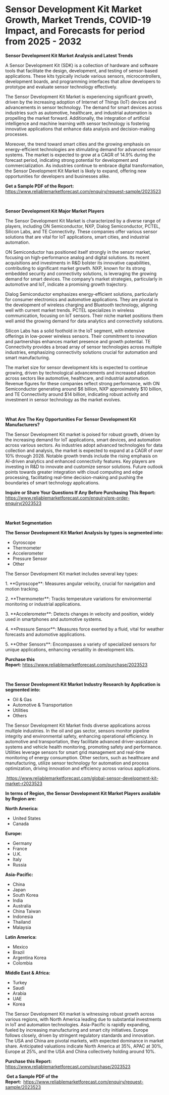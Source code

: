 <p><h1>Sensor Development Kit Market Growth, Market Trends, COVID-19 Impact, and Forecasts for period from 2025 - 2032</h1></p><p><strong>Sensor Development Kit Market Analysis and Latest Trends</strong></p>
<p><p>A Sensor Development Kit (SDK) is a collection of hardware and software tools that facilitate the design, development, and testing of sensor-based applications. These kits typically include various sensors, microcontrollers, development boards, and programming interfaces that allow developers to prototype and evaluate sensor technology effectively. </p><p>The Sensor Development Kit Market is experiencing significant growth, driven by the increasing adoption of Internet of Things (IoT) devices and advancements in sensor technology. The demand for smart devices across industries such as automotive, healthcare, and industrial automation is propelling the market forward. Additionally, the integration of artificial intelligence and machine learning with sensor technology is fostering innovative applications that enhance data analysis and decision-making processes.</p><p>Moreover, the trend toward smart cities and the growing emphasis on energy-efficient technologies are stimulating demand for advanced sensor systems. The market is expected to grow at a CAGR of 14.9% during the forecast period, indicating strong potential for development and commercialization. As industries continue to embrace digital transformation, the Sensor Development Kit Market is likely to expand, offering new opportunities for developers and businesses alike.</p></p>
<p><strong>Get a Sample PDF of the Report:&nbsp;</strong> <a href="https://www.reliablemarketforecast.com/enquiry/request-sample/2023523?utm_campaign=2943&utm_medium=2&utm_source=Github&utm_content=ia&utm_term=15042025&utm_id=sensor-development-kit">https://www.reliablemarketforecast.com/enquiry/request-sample/2023523</a></p>
<p>&nbsp;</p>
<p><strong>Sensor Development Kit Major Market Players</strong></p>
<p><p>The Sensor Development Kit Market is characterized by a diverse range of players, including ON Semiconductor, NXP, Dialog Semiconductor, PCTEL, Silicon Labs, and TE Connectivity. These companies offer various sensor solutions that are vital for IoT applications, smart cities, and industrial automation.</p><p>ON Semiconductor has positioned itself strongly in the sensor market, focusing on high-performance analog and digital solutions. Its recent acquisitions and investments in R&D bolster its innovative capabilities, contributing to significant market growth. NXP, known for its strong embedded security and connectivity solutions, is leveraging the growing demand for smart devices. The company’s market strategies, particularly in automotive and IoT, indicate a promising growth trajectory.</p><p>Dialog Semiconductor emphasizes energy-efficient solutions, particularly for consumer electronics and automotive applications. They are pivotal in the development of wireless charging and Bluetooth technology, aligning well with current market trends. PCTEL specializes in wireless communication, focusing on IoT sensors. Their niche market positions them well amid the growing demand for data analytics and connectivity solutions.</p><p>Silicon Labs has a solid foothold in the IoT segment, with extensive offerings in low-power wireless sensors. Their commitment to innovation and partnerships enhances market presence and growth potential. TE Connectivity provides a broad array of sensor technologies across multiple industries, emphasizing connectivity solutions crucial for automation and smart manufacturing.</p><p>The market size for sensor development kits is expected to continue growing, driven by technological advancements and increased adoption across sectors like automotive, healthcare, and industrial automation. Revenue figures for these companies reflect strong performance, with ON Semiconductor generating around $6 billion, NXP approximately $10 billion, and TE Connectivity around $14 billion, indicating robust activity and investment in sensor technology as the market evolves.</p></p>
<p>&nbsp;</p>
<p><strong>What Are The Key Opportunities For Sensor Development Kit Manufacturers?</strong></p>
<p><p>The Sensor Development Kit market is poised for robust growth, driven by the increasing demand for IoT applications, smart devices, and automation across various sectors. As industries adopt advanced technologies for data collection and analysis, the market is expected to expand at a CAGR of over 10% through 2028. Notable growth trends include the rising emphasis on AI-driven analytics and enhanced connectivity features. Key players are investing in R&D to innovate and customize sensor solutions. Future outlook points towards greater integration with cloud computing and edge processing, facilitating real-time decision-making and pushing the boundaries of smart technology applications.</p></p>
<p><strong>Inquire or Share Your Questions If Any Before Purchasing This Report:</strong> <a href="https://www.reliablemarketforecast.com/enquiry/pre-order-enquiry/2023523?utm_campaign=2943&utm_medium=2&utm_source=Github&utm_content=ia&utm_term=15042025&utm_id=sensor-development-kit">https://www.reliablemarketforecast.com/enquiry/pre-order-enquiry/2023523</a></p>
<p>&nbsp;</p>
<p><strong>Market Segmentation</strong></p>
<p><strong>The Sensor Development Kit Market Analysis by types is segmented into:</strong></p>
<p><ul><li>Gyroscope</li><li>Thermometer</li><li>Accelerometer</li><li>Pressure Sensor</li><li>Other</li></ul></p>
<p><p>The Sensor Development Kit market includes several key types: </p><p>1. **Gyroscope**: Measures angular velocity, crucial for navigation and motion tracking. </p><p>2. **Thermometer**: Tracks temperature variations for environmental monitoring or industrial applications. </p><p>3. **Accelerometer**: Detects changes in velocity and position, widely used in smartphones and automotive systems. </p><p>4. **Pressure Sensor**: Measures force exerted by a fluid, vital for weather forecasts and automotive applications. </p><p>5. **Other Sensors**: Encompasses a variety of specialized sensors for unique applications, enhancing versatility in development kits.</p></p>
<p><strong>Purchase this Report:&nbsp;</strong><a href="https://www.reliablemarketforecast.com/purchase/2023523?utm_campaign=2943&utm_medium=2&utm_source=Github&utm_content=ia&utm_term=15042025&utm_id=sensor-development-kit">https://www.reliablemarketforecast.com/purchase/2023523</a></p>
<p>&nbsp;</p>
<p><strong>The Sensor Development Kit Market Industry Research by Application is segmented into:</strong></p>
<p><ul><li>Oil & Gas</li><li>Automotive & Transportation</li><li>Utilities</li><li>Others</li></ul></p>
<p><p>The Sensor Development Kit Market finds diverse applications across multiple industries. In the oil and gas sector, sensors monitor pipeline integrity and environmental safety, enhancing operational efficiency. In automotive and transportation, they facilitate advanced driver-assistance systems and vehicle health monitoring, promoting safety and performance. Utilities leverage sensors for smart grid management and real-time monitoring of energy consumption. Other sectors, such as healthcare and manufacturing, utilize sensor technology for automation and process optimization, driving innovation and efficiency across various applications.</p></p>
<p><a href="https://www.reliablemarketforecast.com/global-sensor-development-kit-market-r2023523?utm_campaign=2943&utm_medium=2&utm_source=Github&utm_content=ia&utm_term=15042025&utm_id=sensor-development-kit">&nbsp;https://www.reliablemarketforecast.com/global-sensor-development-kit-market-r2023523</a></p>
<p><strong>In terms of Region, the Sensor Development Kit Market Players available by Region are:</strong></p>
<p>
    <p> <strong> North America: </strong>
        <ul>
            <li>United States</li>
            <li>Canada</li>
        </ul>
        </p> 
    <p> <strong> Europe: </strong>
        <ul>
            <li>Germany</li>
            <li>France</li>
            <li>U.K.</li>
            <li>Italy</li>
            <li>Russia</li>
        </ul>
        </p> 
    <p> <strong> Asia-Pacific: </strong>
        <ul>
            <li>China</li>
            <li>Japan</li>
            <li>South Korea</li>
            <li>India</li>
            <li>Australia</li>
            <li>China Taiwan</li>
            <li>Indonesia</li>
            <li>Thailand</li>
            <li>Malaysia</li>
        </ul>
        </p> 
    <p> <strong> Latin America: </strong>
        <ul>
            <li>Mexico</li>
            <li>Brazil</li>
            <li>Argentina Korea</li>
            <li>Colombia</li>
        </ul>
        </p> 
    <p> <strong> Middle East & Africa: </strong>
        <ul>
            <li>Turkey</li>
            <li>Saudi</li>
            <li>Arabia</li>
            <li>UAE</li>
            <li>Korea</li>
        </ul>
    </p>
    </p>
<p><p>The Sensor Development Kit market is witnessing robust growth across various regions, with North America leading due to substantial investments in IoT and automation technologies. Asia-Pacific is rapidly expanding, fueled by increasing manufacturing and smart city initiatives. Europe follows closely, driven by stringent regulatory standards and innovation. The USA and China are pivotal markets, with expected dominance in market share. Anticipated valuations indicate North America at 35%, APAC at 30%, Europe at 25%, and the USA and China collectively holding around 10%.</p></p>
<p><strong>Purchase this Report: </strong><a href="https://www.reliablemarketforecast.com/purchase/2023523?utm_campaign=2943&utm_medium=2&utm_source=Github&utm_content=ia&utm_term=15042025&utm_id=sensor-development-kit">https://www.reliablemarketforecast.com/purchase/2023523</a></p>
<p>&nbsp;<strong>Get a Sample PDF of the Report:&nbsp;&nbsp;</strong><a href="https://www.reliablemarketforecast.com/enquiry/request-sample/2023523?utm_campaign=2943&utm_medium=2&utm_source=Github&utm_content=ia&utm_term=15042025&utm_id=sensor-development-kit">https://www.reliablemarketforecast.com/enquiry/request-sample/2023523</a></p>
<p><strong></strong></p>
<p><p></p><p></p><p></p></p>